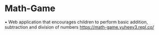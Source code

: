 # Math-Game

•	Web application that encourages children to perform basic addition, subtraction and division of numbers 
https://math-game.yuheey3.repl.co/
